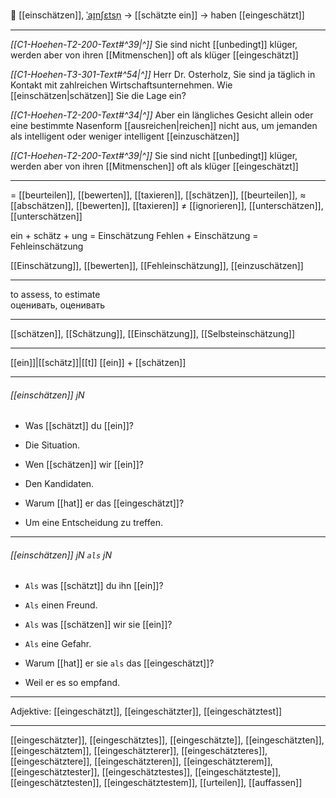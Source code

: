 🤔 [[einschätzen]], [ˈaɪ̯nʃɛtsn̩](https://youglish.com/pronounce/einschätzen/german) → [[schätzte ein]] → haben [[eingeschätzt]]

---
*[[C1-Hoehen-T2-200-Text#^39|^]]* Sie sind nicht [[unbedingt]] klüger, werden aber von ihren [[Mitmenschen]] oft als klüger [[eingeschätzt]]

*[[C1-Hoehen-T3-301-Text#^54|^]]* Herr Dr. Osterholz, Sie sind ja täglich in Kontakt mit zahlreichen Wirtschaftsunternehmen. Wie [[einschätzen|schätzen]] Sie die Lage ein?

*[[C1-Hoehen-T2-200-Text#^34|^]]* Aber ein längliches Gesicht allein oder eine bestimmte Nasenform [[ausreichen|reichen]] nicht aus, um jemanden als intelligent oder weniger intelligent [[einzuschätzen]]

*[[C1-Hoehen-T2-200-Text#^39|^]]* Sie sind nicht [[unbedingt]] klüger, werden aber von ihren [[Mitmenschen]] oft als klüger [[eingeschätzt]]


---
= [[beurteilen]], [[bewerten]], [[taxieren]], [[schätzen]], [[beurteilen]],
≈ [[abschätzen]], [[bewerten]], [[taxieren]]
≠ [[ignorieren]], [[unterschätzen]],  [[unterschätzen]]

ein + schätz + ung = Einschätzung
Fehlen + Einschätzung = Fehleinschätzung

[[Einschätzung]], [[bewerten]], [[Fehleinschätzung]], [[einzuschätzen]]


---
to assess, to estimate  
оценивать, оценивать

---
[[schätzen]], [[Schätzung]], [[Einschätzung]], [[Selbsteinschätzung]]

---
[[ein]]|[[schätz]]|[[t]]
[[ein]] + [[schätzen]]


---
###### [[einschätzen]] jN
- Was [[schätzt]] du [[ein]]?
- Die Situation.

- Wen [[schätzen]] wir [[ein]]?
- Den Kandidaten.

- Warum [[hat]] er das [[eingeschätzt]]?
- Um eine Entscheidung zu treffen.

---
###### [[einschätzen]] jN `als` jN
- `Als` was [[schätzt]] du ihn [[ein]]?
- `Als` einen Freund.

- `Als` was [[schätzen]] wir sie [[ein]]?
- `Als` eine Gefahr.

- Warum [[hat]] er sie `als` das [[eingeschätzt]]?
- Weil er es so empfand.

---
Adjektive: [[eingeschätzt]], [[eingeschätzter]], [[eingeschätztest]]

---
[[eingeschätzter]], [[eingeschätztes]], [[eingeschätzte]], [[eingeschätzten]], [[eingeschätztem]], [[eingeschätzterer]], [[eingeschätzteres]], [[eingeschätztere]], [[eingeschätzteren]], [[eingeschätzterem]], [[eingeschätztester]], [[eingeschätztestes]], [[eingeschätzteste]], [[eingeschätztesten]], [[eingeschätztestem]], [[urteilen]], [[auffassen]]